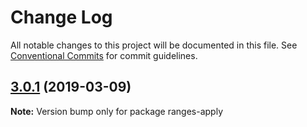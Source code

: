 # Change Log

All notable changes to this project will be documented in this file.
See [Conventional Commits](https://conventionalcommits.org) for commit guidelines.

## [3.0.1](https://gitlab.com/codsen/codsen/compare/ranges-apply@3.0.0...ranges-apply@3.0.1) (2019-03-09)

**Note:** Version bump only for package ranges-apply
